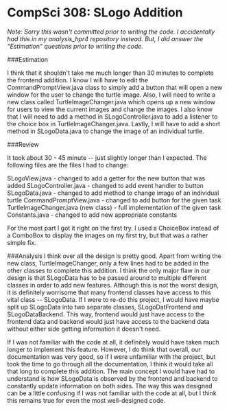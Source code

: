 CompSci 308: SLogo Addition
===================

*Note: Sorry this wasn't committed prior to writing the code. I accidentally had this in my analysis_hpr4 repository instead. But, I did answer the "Estimation" questions prior to writing the code.*

###Estimation

I think that it shouldn't take me much longer than 30 minutes to complete the frontend addition. I know I will have to edit the CommandPromptView.java class to simply add a button that will open a new window for the user to change the turtle image. Also, I will need to write a new class called TurtleImageChanger.java which opens up a new window for users to view the current images and change the images. I also know that I will need to add a method in SLogoController.java to add a listener to the choice box in TurtleImageChanger.java. Lastly, I will have to add a short method in SLogoData.java to change the image of an individual turtle.

###Review

It took about 30 - 45 minute -- just slightly longer than I expected. The following files are the files I had to change:

SLogoView.java - changed to add a getter for the new button that was added
SLogoController.java - changed to add event handler to button
SLogoData.java - changed to add method to change image of an individual turtle
CommandPromptView.java - changed to add button for the given task 
TurtleImageChanger.java (new class) - full implementation of the given task
Constants.java - changed to add new appropriate constants

For the most part I got it right on the first try. I used a ChoiceBox instead of a ComboBox to display the images on my first try, but that was a rather simple fix.


###Analysis
I think over all the design is pretty good. Apart from writing the new class, TurtleImageChanger, only a few lines had to be added in the other classes to complete this addition. I think the only major flaw in our design is that SLogoData has to be passed around to multiple different classes in order to add new features. Although this is not the worst design, it is definitely worrisome that many frontend classes have access to this vital class -- SLogoData. If I were to re-do this project, I would have maybe split up SLogoData into two separate classes, SLogoDatFrontend and SLogoDataBackend. This way, frontend would just have access to the frontend data and backend would just have access to the backend data without either side getting information it doesn't need.  

If I was not familiar with the code at all, it definitely would have taken much longer to implement this feature. However, I do think that overall, our documentation was very good, so if I were unfamiliar with the project, but took the time to go through all the documentation, I think it would take all that long to complete this addition. The main concept I would have had to understand is how SLogoData is observed by the frontend and backend to constantly update information on both sides. The way this was designed can be a little confusing if I was not familiar with the code at all, but I think this remains true for even the most well-designed code.


